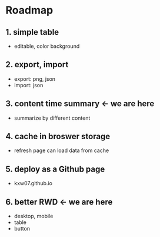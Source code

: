 # Roadmap
## 1. simple table
- editable, color background

## 2. export, import
- export: png, json
- import: json

## 3. content time summary <- we are here
- summarize by different content

## 4. cache in broswer storage
- refresh page can load data from cache

## 5. deploy as a Github page
- kxw07.github.io

## 6. better RWD <- we are here
- desktop, mobile
- table
- button
